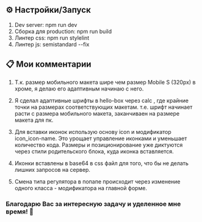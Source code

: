 ## ⚙️ Настройки/Запуск

1. Dev server: npm run dev
2. Сборка для production: npm run build
3. Линтер css: npm run stylelint
4. Линтер js: semistandard --fix

## 📋 Мои комментарии

1. Т.к. размер мобильного макета шире чем размер Mobile S (320px) в хроме, я делаю его адаптивным начинаю с него.

1. Я сделал адаптивные шрифты в hello-box через calc , где крайние точки на размерах соответствующих макетам. т.е. шрифт начинает расти с размера мобильного макета, заканчиваен на размере макета для пк.

1. Для вставки иконок использую основу icon и модификатор icon_icon-name. Это урощает управление иконками и уменьшает количество кода. Размеры и позиционирование уже диктуются через стили родительского блока, куда иконка вставляется.

1. Иконки вставлены в base64 в css файл для того, что бы не делать лишних запросов на сервер.

1. Смена типа регулятора в попапе происходит через изменение одного класса - модификатора на главной форме.


### Благодарю Вас за интересную задачу и уделенное мне время! 🤝 